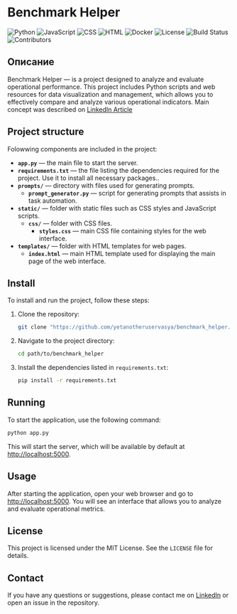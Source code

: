 # Benchmark Helper
![Python](https://img.shields.io/badge/language-Python-blue)
![JavaScript](https://img.shields.io/badge/Language-JavaScript-yellow)
![CSS](https://img.shields.io/badge/Language-CSS-blue)
![HTML](https://img.shields.io/badge/Language-HTML-orange)
![Docker](https://img.shields.io/docker/v/yetanotheruservasya/main?label=version)
![License](https://img.shields.io/badge/License-Apache%202.0-blue)
![Build Status](https://img.shields.io/github/actions/workflow/status/yetanotheruservasya/benchmark_helper/app.yml?branch=main)
![Contributors](https://img.shields.io/github/contributors/yetanotheruservasya/benchmark_helper)
 
## Описание

Benchmark Helper — is a project designed to analyze and evaluate operational performance. This project includes Python scripts and web resources for data visualization and management, which allows you to effectively compare and analyze various operational indicators.
Main concept was described on [LinkedIn Article](https://www.linkedin.com/pulse/personal-assistant-coo-pmo-project-description-vasiliy-fadeev-ahfle/?trackingId=FsScFlp6ThGZHjvjtrf0lA%3D%3D)

## Project structure

Folowwing components are included in the project:

- **`app.py`** — the main file to start the server.
- **`requirements.txt`** — the file listing the dependencies required for the project. Use it to install all necessary packages..
- **`prompts/`** — directory with files used for generating prompts.
    - **`prompt_generator.py`** — script for generating prompts that assists in task automation.
- **`static/`** — folder with static files such as CSS styles and JavaScript scripts.
  - **`css/`** — folder with CSS files.
    - **`styles.css`** — main CSS file containing styles for the web interface.
- **`templates/`** — folder with HTML templates for web pages.
    - **`index.html`** — main HTML template used for displaying the main page of the web interface.

## Install

To install and run the project, follow these steps:

1. Clone the repository:

    ```bash
    git clone "https://github.com/yetanotheruservasya/benchmark_helper.git"
    ```

2. Navigate to the project directory:

    ```bash
    cd path/to/benchmark_helper
    ```

3. Install the dependencies listed in `requirements.txt`:

    ```bash
    pip install -r requirements.txt
    ```

## Running

To start the application, use the following command:

```bash
python app.py
```

This will start the server, which will be available by default at [http://localhost:5000](http://localhost:5000).

## Usage

After starting the application, open your web browser and go to [http://localhost:5000](http://localhost:5000). You will see an interface that allows you to analyze and evaluate operational metrics.


## License

This project is licensed under the MIT License. See the `LICENSE` file for details.


## Contact

If you have any questions or suggestions, please contact me on [LinkedIn](https://www.linkedin.com/in/vasiliy-fadeev-b2b-product-management-iot-mes/) or open an issue in the repository.

